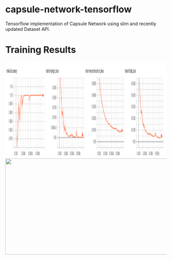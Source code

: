 # capsule-network-tensorflow
Tensorflow implementation of Capsule Network using slim and recently updated Dataset API.

# Training Results
<center>
    <img src="https://github.com/niffler92/capsule-network-tensorflow/blob/master/assets/training_summary.PNG" width="900", height="300")
<center/>

<center>
    <img src="https://github.com/niffler92/capsule-network-tensorflow/blob/master/assets/reconstricted_image.PNG" width="900", height="300")
<center/>
